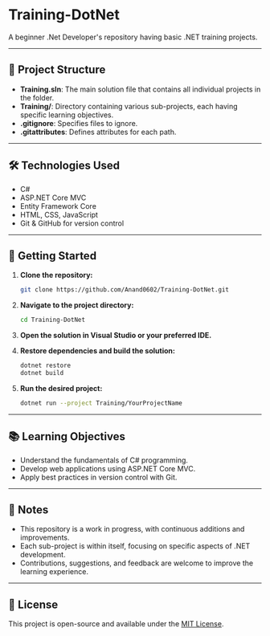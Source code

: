 # Training-DotNet

A beginner .Net Developer's repository having basic  .NET training projects.  

---

## 📁 Project Structure

- **Training.sln**: The main solution file that contains all individual projects in the folder.
- **Training/**: Directory containing various sub-projects, each having specific learning objectives.
- **.gitignore**: Specifies  files to ignore.
- **.gitattributes**: Defines attributes for each path.

---

## 🛠️ Technologies Used

- C#
- ASP.NET Core MVC
- Entity Framework Core
- HTML, CSS, JavaScript
- Git & GitHub for version control

---

## 🚀 Getting Started

1. **Clone the repository:**
   ```bash
   git clone https://github.com/Anand0602/Training-DotNet.git
   ```

2. **Navigate to the project directory:**
   ```bash
   cd Training-DotNet
   ```

3. **Open the solution in Visual Studio or your preferred IDE.**

4. **Restore dependencies and build the solution:**
   ```bash
   dotnet restore
   dotnet build
   ```

5. **Run the desired project:**
   ```bash
   dotnet run --project Training/YourProjectName
   ```

---

## 📚 Learning Objectives

- Understand the fundamentals of C# programming.
- Develop web applications using ASP.NET Core MVC.
- Apply best practices in version control with Git.

---

## 📌 Notes

- This repository is a work in progress, with continuous additions and improvements.
- Each sub-project is within itself, focusing on specific aspects of .NET development.
- Contributions, suggestions, and feedback are welcome to improve the learning experience.

---

## 📄 License

This project is open-source and available under the [MIT License](LICENSE).
